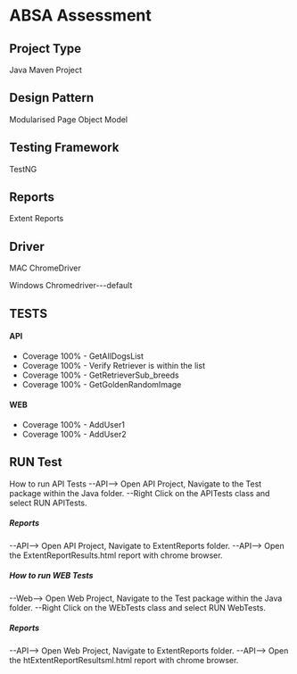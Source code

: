 # ABSA Assessment
## Project Type

Java Maven Project

## Design Pattern

 Modularised Page Object Model
 
 ## Testing Framework

 TestNG

## Reports

 Extent Reports 

## Driver

 MAC ChromeDriver
 
 Windows Chromedriver---default

## TESTS

 #### API 
- Coverage 100% - GetAllDogsList
- Coverage 100% - Verify Retriever is within the list 
- Coverage 100% - GetRetrieverSub_breeds
- Coverage 100% - GetGoldenRandomImage


 #### WEB
- Coverage 100% - AddUser1
- Coverage 100% - AddUser2


## RUN Test

 How to run API Tests
--API--> Open API Project, Navigate to the Test package within the Java folder.
--Right Click on the APITests class and select RUN APITests.

##### Reports

--API--> Open API Project, Navigate to ExtentReports folder.
--API--> Open the ExtentReportResults.html report with chrome browser.

##### How to run WEB Tests

--Web--> Open Web Project, Navigate to the Test package within the Java folder.
--Right Click on the WEbTests class and select RUN WebTests.

##### Reports

--API--> Open Web Project, Navigate to ExtentReports folder.
--API--> Open the htExtentReportResultsml.html report with chrome browser.
